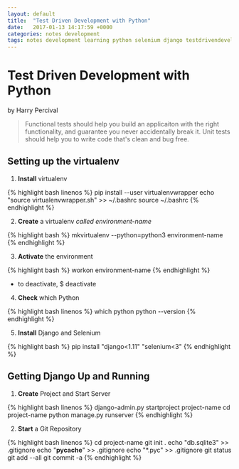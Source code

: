 ```yaml
---
layout: default
title:  "Test Driven Development with Python"
date:   2017-01-13 14:17:59 +0000
categories: notes development
tags: notes development learning python selenium django testdrivendevelopment
---
```

# Test Driven Development with Python

by Harry Percival


> Functional tests should help you build an applicaiton with the right functionality, and guarantee you never
> accidentally break it.  Unit tests should help you to write code that's clean and bug free.

## Setting up the virtualenv

1. **Install** virtualenv

{% highlight bash linenos %}
pip install --user virtualenvwrapper
echo "source virtualenvwrapper.sh" >> ~/.bashrc
source ~/.bashrc
{% endhighlight %}

2. **Create** a virtualenv *called environment-name*

{% highlight bash %}
mkvirtualenv --python=python3 environment-name
{% endhighlight %}

3. **Activate** the environment

{% highlight bash %}
workon environment-name
{% endhighlight %}
  - to deactivate, $ deactivate

4. **Check** which Python

{% highlight bash linenos %}
which python
python --version
{% endhighlight %}

5. **Install** Django and Selenium

{% highlight bash %}
pip install "django<1.11" "selenium<3"
{% endhighlight %}

## Getting Django Up and Running

1. **Create** Project and Start Server

{% highlight bash linenos %}
django-admin.py startproject project-name
cd project-name
python manage.py runserver
{% endhighlight %}

2. **Start** a Git Repository

{% highlight bash linenos %}
cd project-name
git init .
echo "db.sqlite3" >> .gitignore
echo "__pycache__" >> .gitignore
echo "\*.pyc" >> .gitignore
git status
git add --all
git commit -a
{% endhighlight %}





